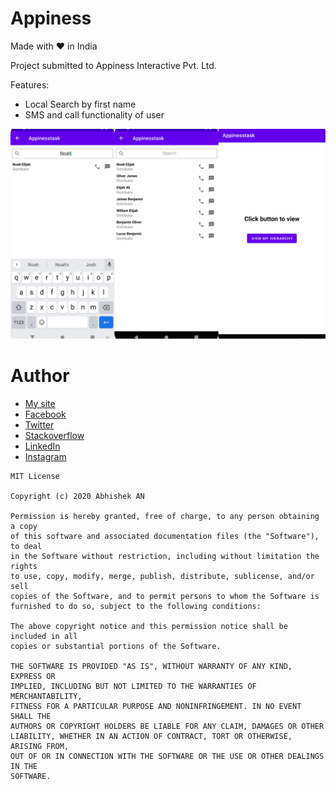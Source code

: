 # Appiness

Made with ❤ in India 

Project submitted to Appiness Interactive Pvt. Ltd.

Features:
- Local Search by first name
- SMS and call functionality of user

![App Screenshots](https://github.com/DarkAbhi/appiness-project/blob/main/images/1.png)


# Author 
- [My site](https://darkabhi.github.io)
- [Facebook](https://www.facebook.com/iliketomoveitmoveitmoveitt/)
- [Twitter](https://twitter.com/im_abhishekan)
- [Stackoverflow](https://stackoverflow.com/users/7741377/abhishek-an)
- [LinkedIn](https://www.linkedin.com/in/abhishek-an/)
- [Instagram](https://www.instagram.com/imabhishekan/)

```
MIT License

Copyright (c) 2020 Abhishek AN

Permission is hereby granted, free of charge, to any person obtaining a copy
of this software and associated documentation files (the "Software"), to deal
in the Software without restriction, including without limitation the rights
to use, copy, modify, merge, publish, distribute, sublicense, and/or sell
copies of the Software, and to permit persons to whom the Software is
furnished to do so, subject to the following conditions:

The above copyright notice and this permission notice shall be included in all
copies or substantial portions of the Software.

THE SOFTWARE IS PROVIDED "AS IS", WITHOUT WARRANTY OF ANY KIND, EXPRESS OR
IMPLIED, INCLUDING BUT NOT LIMITED TO THE WARRANTIES OF MERCHANTABILITY,
FITNESS FOR A PARTICULAR PURPOSE AND NONINFRINGEMENT. IN NO EVENT SHALL THE
AUTHORS OR COPYRIGHT HOLDERS BE LIABLE FOR ANY CLAIM, DAMAGES OR OTHER
LIABILITY, WHETHER IN AN ACTION OF CONTRACT, TORT OR OTHERWISE, ARISING FROM,
OUT OF OR IN CONNECTION WITH THE SOFTWARE OR THE USE OR OTHER DEALINGS IN THE
SOFTWARE.
```


